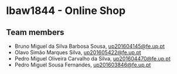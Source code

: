 # lbaw1844 - Online Shop

## Team members

- Bruno Miguel da Silva Barbosa Sousa, up201604145@fe.up.pt
- Olavo Simão Marques Silva, up201605422@fe.up.pt
- Pedro Miguel Oliveira Carvalho da Silva, up201604470@fe.up.pt
- Pedro Miguel Sousa Fernandes, up201603846@fe.up.pt